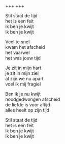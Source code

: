 +++
+++

Stil staat de tijd \
het is een feit \
ik ben je kwijt \
ik ben je kwijt

Veel te snel \
kwam het afscheid \
het vaarwel \
het was jouw tijd

Je zit in mijn hart \
je zit in mijn ziel \
al zijn we nu apart \
voel ik mij fragiel

Ben ik je nu kwijt \
noodgedwongen afscheid \
de liefde is voor altijd \
alles heelt op zijn tijd

Stil staat de tijd \
het is een feit \
ik ben je kwijt \
ik ben je kwijt
